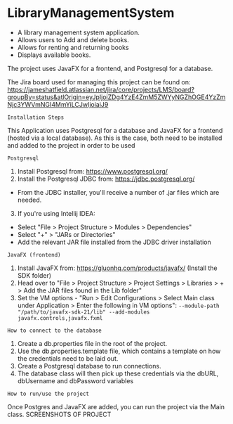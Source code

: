 # LibraryManagementSystem

- A library management system application.
- Allows users to Add and delete books.
- Allows for renting and returning books
- Displays available books.

The project uses JavaFX for a frontend, and Postgresql for a database.

The Jira board used for managing this project can be found on: https://jameshatfield.atlassian.net/jira/core/projects/LMS/board?groupBy=status&atlOrigin=eyJpIjoiZDg4YzE4ZmM5ZWYyNGZhOGE4YzZmNjc3YWVmNGI4MmYiLCJwIjoiaiJ9

```Installation Steps```

This Application uses Postgresql for a database and JavaFX for a frontend (hosted via a local database).
As this is the case, both need to be installed and added to the project in order to be used

```Postgresql```

1. Install Postgresql from: https://www.postgresql.org/
2. Install the Postgresql JDBC from: https://jdbc.postgresql.org/
- From the JDBC installer, you'll receive a number of .jar files which are needed.
3. If you're using Intellij IDEA:
- Select "File > Project Structure > Modules > Dependencies"
- Select "+" > "JARs or Directories"
- Add the relevant JAR file installed from the JDBC driver installation

```JavaFX (frontend)```

1. Install JavaFX from: https://gluonhq.com/products/javafx/ (Install the SDK folder)
2. Head over to "File > Project Structure > Project Settings > Libraries > + > Add the JAR files found in the Lib folder"
3. Set the VM options - "Run > Edit Configurations > Select Main class under Application > Enter the following in VM options":
```--module-path "/path/to/javafx-sdk-21/lib" --add-modules javafx.controls,javafx.fxml```

```How to connect to the database```

1. Create a db.properties file in the root of the project.
2. Use the db.properties.template file, which contains a template on how the credentials need to be laid out.
3. Create a Postgresql database to run connections.
4. The database class will then pick up these credentials via the dbURL, dbUsername and dbPassword variables

```How to run/use the project```

Once Postgres and JavaFX are added, you can run the project via the Main class.
SCREENSHOTS OF PROJECT
